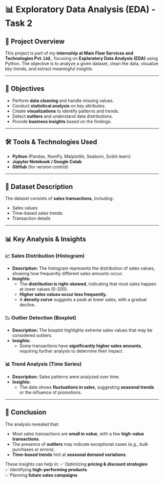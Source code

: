 # 📊 Exploratory Data Analysis (EDA) - Task 2

## 🚀 Project Overview
This project is part of my **internship at Main Flow Services and Technologies Pvt. Ltd.**, focusing on **Exploratory Data Analysis (EDA)** using Python. The objective is to analyze a given dataset, clean the data, visualize key trends, and extract meaningful insights.

---

## 📌 Objectives
- Perform **data cleaning** and handle missing values.
- Conduct **statistical analysis** on key attributes.
- Create **visualizations** to identify patterns and trends.
- Detect **outliers** and understand data distributions.
- Provide **business insights** based on the findings.

---

## 🛠️ Tools & Technologies Used
- **Python** (Pandas, NumPy, Matplotlib, Seaborn, Scikit-learn)
- **Jupyter Notebook / Google Colab**
- **GitHub** (for version control)

---

## 📂 Dataset Description
The dataset consists of **sales transactions**, including:
- Sales values
- Time-based sales trends
- Transaction details

---

## 📊 Key Analysis & Insights

### 📈 Sales Distribution (Histogram)
- **Description:** The histogram represents the distribution of sales values, showing how frequently different sales amounts occur.
- **Insights:**
  - The **distribution is right-skewed**, indicating that most sales happen at lower values (0-200).
  - **Higher sales values occur less frequently.**
  - A **density curve** suggests a peak at lower sales, with a gradual decline.

### 📉 Outlier Detection (Boxplot)
- **Description:** The boxplot highlights extreme sales values that may be considered outliers.
- **Insights:**
  - Some transactions have **significantly higher sales amounts**, requiring further analysis to determine their impact.

### 📊 Trend Analysis (Time Series)
- **Description:** Sales patterns were analyzed over time.
- **Insights:**
  - The data shows **fluctuations in sales**, suggesting **seasonal trends** or the influence of promotions.

---

## 📌 Conclusion
The analysis revealed that:
- Most sales transactions are **small in value**, with a few **high-value transactions**.
- The presence of **outliers** may indicate exceptional cases (e.g., bulk purchases or errors).
- **Time-based trends** hint at **seasonal demand variations**.

These insights can help in:
✅ Optimizing **pricing & discount strategies**  
✅ Identifying **high-performing products**  
✅ Planning **future sales campaigns**  

